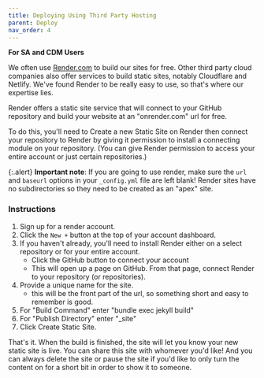 ```yaml
---
title: Deploying Using Third Party Hosting
parent: Deploy
nav_order: 4
---
```


**For SA and CDM Users**

We often use [Render.com](https://render.com/) to build our sites for free. Other third party cloud companies also offer services to build static sites, notably Cloudflare and Netlify. We've found Render to be really easy to use, so that's where our expertise lies. 

Render offers a static site service that will connect to your GitHub repository and build your website at an "onrender.com" url for free. 

To do this, you'll need to Create a new Static Site on Render then connect your repository to Render by giving it permission to install a connecting module on your repository. (You can give Render permission to access your entire account or just certain repositories.)

{:.alert}
**Important note**: If you are going to use render, make sure the  `url` and `baseurl` options in your `_config.yml` file are left blank! Render sites have no subdirectories so they need to be created as an "apex" site. 

### Instructions

1. Sign up for a render account. 
2. Click the `New +` button at the top of your account dashboard. 
3. If you haven't already, you'll need to install Render either on a select repository or for your entire account. 
    - Click the GitHub button to connect your account
    - This will open up a page on GitHub. From that page, connect Render to your repository (or repositories).
4. Provide a unique name for the site. 
    - this will be the front part of the url, so something short and easy to remember is good. 
5. For "Build Command" enter "bundle exec jekyll build"
6. For "Publish Directory" enter "_site"
7. Click Create Static Site. 

That's it. When the build is finished, the site will let you know your new static site is live. You can share this site with whomever you'd like! And you can always delete the site or pause the site if you'd like to only turn the content on for a short bit in order to show it to someone. 




